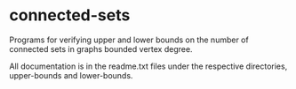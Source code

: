 # connected-sets

Programs for verifying upper and lower bounds on the number of connected sets in graphs bounded vertex degree.

All documentation is in the readme.txt files under the respective directories, upper-bounds and lower-bounds.
